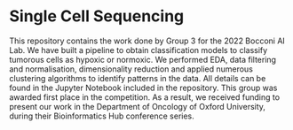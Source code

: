 # Single Cell Sequencing
This repository contains the work done by Group 3 for the 2022 Bocconi AI Lab. We have built a pipeline to obtain classification models to classify tumorous cells as hypoxic or normoxic. We performed EDA, data filtering and normalisation, dimensionality reduction and applied numerous clustering algorithms to identify patterns in the data. All details can be found in the Jupyter Notebook included in the repository.
This group was awarded first place in the competition. As a result, we received funding to present our work in the Department of Oncology of Oxford University, during their Bioinformatics Hub conference series.

